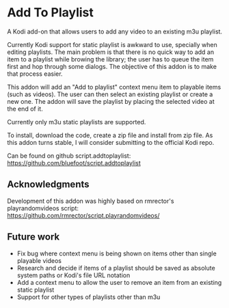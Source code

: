 # Add To Playlist
A Kodi add-on that allows users to add any video to an existing m3u playlist.

Currently Kodi support for static playlist is awkward to use, specially when editing
playlists. The main problem is that there is no quick way to add an item to a 
playlist while browing the library; the user has to queue the item first and hop
through some dialogs. The objective of this addon is to make that process easier.

This addon will add an "Add to playlist" context menu item to playable items 
(such as videos). The user can then select an existing playlist or create a new
one. The addon will save the playlist by placing the selected video at the end of it.

Currently only m3u static playlists are supported.

To install, download the code, create a zip file and install from zip file. As
this addon turns stable, I will consider submitting to the official Kodi repo.

Can be found on github script.addtoplaylist: https://github.com/bluefoot/script.addtoplaylist

## Acknowledgments 
Development of this addon was highly based on rmrector's playrandomvideos 
script: https://github.com/rmrector/script.playrandomvideos/

## Future work
- Fix bug where context menu is being shown on items other than single playable videos
- Research and decide if items of a playlist should be saved as absolute system 
paths or Kodi's file URL notation
- Add a context menu to allow the user to remove an item from an existing static playlist
- Support for other types of playlists other than m3u
